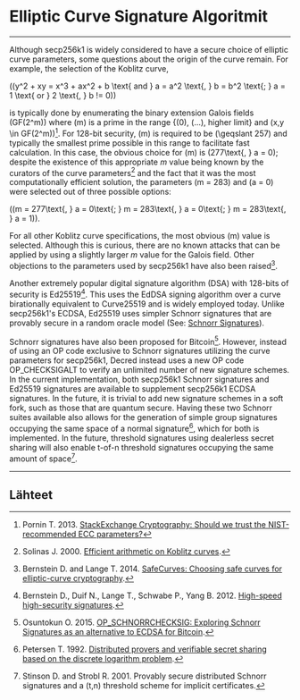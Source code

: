 # Elliptic Curve Signature Algoritmit

---

Although secp256k1 is widely considered to have a secure choice of elliptic curve parameters, some questions about the origin of the curve remain. For example, the selection of the Koblitz curve,

\((y^2 + xy = x^3 + ax^2 + b \text{ and } a = a^2 \text{, } b = b^2 \text{; } a = 1 \text{ or } 2 \text{, } b != 0)\)

is typically done by enumerating the binary extension Galois fields \(GF(2^m)\) where \(m\) is a prime in the range {\(0\), \(...\), higher limit} and \(x,y \in GF(2^m)\)[^1]. For 128-bit security, \(m\) is required to be \(\geqslant 257\) and typically the smallest prime possible in this range to facilitate fast calculation. In this case, the obvious choice for \(m\) is \(277\text{, } a = 0\); despite the existence of this appropriate $m$ value being known by the curators of the curve parameters[^2] and the fact that it was the most computationally efficient solution, the parameters \(m = 283\) and \(a = 0\) were selected out of three possible options:

 \((m = 277\text{, } a = 0\text{; } m = 283\text{, } a = 0\text{; } m = 283\text{, } a = 1)\).

For all other Koblitz curve specifications, the most obvious \(m\) value is selected. Although this is curious, there are no known attacks that can be applied by using a slightly larger $m$ value for the Galois field. Other objections to the parameters used by secp256k1 have also been raised[^3].

Another extremely popular digital signature algorithm (DSA) with 128-bits of security is Ed25519[^4]. This uses the EdDSA signing algorithm over a curve birationally equivalent to Curve25519 and is widely employed today. Unlike secp256k1's ECDSA, Ed25519 uses simpler Schnorr signatures that are provably secure in a random oracle model (See: [Schnorr Signatures](schnorr-signatures.md)).

Schnorr signatures have also been proposed for Bitcoin[^5]. However, instead of using an OP code exclusive to Schnorr signatures utilizing the curve parameters for secp256k1, Decred instead uses a new OP code OP_CHECKSIGALT to verify an unlimited number of new signature schemes. In the current implementation, both secp256k1 Schnorr signatures and Ed25519 signatures are available to supplement secp256k1 ECDSA signatures. In the future, it is trivial to add new signature schemes in a soft fork, such as those that are quantum secure. Having these two Schnorr suites available also allows for the generation of simple group signatures occupying the same space of a normal signature[^6], which for both is implemented. In the future, threshold signatures using dealerless secret sharing will also enable t-of-n threshold signatures occupying the same amount of space[^7].

---

## <i class="fa fa-book"></i> Lähteet

[^1]: Pornin T. 2013. [StackExchange Cryptography: Should we trust the NIST-recommended ECC parameters?](https://decred.org/research/pornin2013.pdf)
[^2]: Solinas J. 2000. [Efficient arithmetic on Koblitz curves](https://decred.org/research/solinas2000.pdf).
[^3]: Bernstein D. and Lange T. 2014. [SafeCurves: Choosing safe curves for elliptic-curve cryptography](http://safecurves.cr.yp.to).
[^4]: Bernstein D., Duif N., Lange T., Schwabe P., Yang B. 2012. [High-speed high-security signatures](https://decred.org/research/bernstein2012.pdf).
[^5]: Osuntokun O. 2015. [OP_SCHNORRCHECKSIG: Exploring Schnorr Signatures as an alternative to ECDSA for Bitcoin](https://decred.org/research/osuntokun2015.pdf).
[^6]: Petersen T. 1992. [Distributed provers and verifiable secret sharing based on the discrete logarithm problem](https://decred.org/research/petersen1992.pdf).
[^7]: Stinson D. and Strobl R. 2001. Provably secure distributed Schnorr signatures and a (t,n) threshold scheme for implicit certificates.

